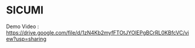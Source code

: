 # SICUMI
Demo Video :
https://drive.google.com/file/d/1zN4Kb2myfFTOtJYOlEPgBCrRL0KBfcVC/view?usp=sharing
